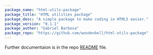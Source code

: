 ```yaml
---
package_name: "html-utils-package"
package_title: "HTML utilities package"
package_desc: "A simple package to make coding in HTML5 easier."
package_version: "0.1.1"
package_author: "Gabriel Barbosa"
package_repo: "https://github.com/woodenbell/html-utils-package"
---
```

Further documentaion is in the repo [README](../README.md) file.